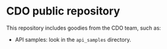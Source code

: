# CDO public repository

This repository includes goodies from the CDO team, such as:
* API samples: look in the `api_samples` directory.
